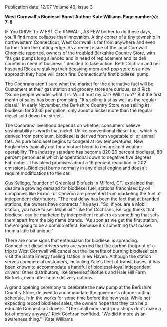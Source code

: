 Publication date: 12/07
Volume 40, Issue 3

**West Cornwall's Biodiesel Boost**
**Author: Kate Williams**
**Page number(s): 7-8**

IF You DRIVE To W EST C o RNWAI.I., AS FEW bother to do these days, you'll find rnore collapse than innovation. A tiny comer of a tiny township in northwestern Connecticut, West Cornwall is far from anywhere and even further from the cutting edge. As a recent issue of the local Cornwall Chronicle reported, owners of the troubled Berkshire Country Store, with "its gas pumps long silenced and in need of replacement and its deli counter in need of business," decided to take action. Beth Cochran and her husband Rick are staking their decaying mom-and-pop store on a new approach they hope will catch fire: Connecticut's first biodiesel pump. 

The Cochrans aren't sure what the market for the alternative fuel will be. Customers at their gas station and grocery store are curious, said Rick. "Some people wonder what it is: Will it hurt my car? Will it run?" But the first month of sales has been promising. "It's selling just as well as the regular diesel.'' In early November, the Berkshire Country Store was selling its biodiesel for $3.65 per gallon, only about a nickel more than the regular diesel sold down the street. 

The Cochrans' livelihood depends on whether consumers believe sustainability is worth that nickel. Unlike conventional diesel fuel, which is derived from petroleum, biodiesel is derived from vegetable oil or animal fats. As pure biodiesel begins to congeal at low temperatures, New Englanders typically opt for a biofuel blend to ensure cold weather operability. The industry standard has become B20 20 percent biodiesel, 80 percent petrodiesel which is operational down to negative five degrees Fahrenheit.  This blend promises about a 16 percent reduction in C02 emissions. Biodiesel burns normally in any diesel engine and doesn't require modifications to the car. 

Gus Kellogg, founder of Greenleaf Biofuels in Milford, CT, explained that despite a growing demand for biodiesel fuel, stations franchised by oil companies like Exxon -or Chevron are prevented from marketing the fuel of independent distributors. "The real delay has been the fact that at branded stations, the owners have contracts," he says. "So, if you are a Mobil station, you have to sell Mobil oil." 
Like the Cochrans, Kellogg thinks that biodiesel can be marketed by independent retailers as something that sets them apart from the big name brands. ''As soon as we get the first station, there's going to be a domino effect. Because it's something that makes them a little bit unique." 

There are some signs that enthusiasm for biodiesel is spreading. Connecticut diesel drivers who are worried that the carbon footprint of a trip to West Cornwall will cancel out the· benefits of burning biodiesel can visit the Santa Energy fueling station in  ew Haven. 
Although the station serves commercial customers, inclucling Yale's fleet of transit buses, it has been known to accommodate a handful of biodiesel-loyal independent drivers. Other distributors, like Greenleaf Biofuels and Hale Hill Farm Biofuels, even offer home delivery options. 

A grand opening ceremony to celebrate the new pump at the Berkshire Country Store, delayed to accommodate the governor's ribbon-cutting schedule, is in the works for some time before the new year. While not expecting record biodiesel sales, the owners hope that they can help educate Connecticut drivers. "The small mom-and-pop shops don't make a lot of money anyway," Rick Cochran confided. "We did it more as an awareness thing." 
-Kate Williams